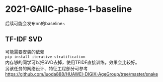 # 2021-GAIIC-phase-1-baseline

后续可能会发布nn的baseline~<br>

## TF-IDF SVD 
可能需要安装的依赖<br>
`pip install iterative-stratification`<br>
内存够的同学可以把SVD去掉，使用TFIDF直接训练，效果会比较好。<br>
另该任务的网络设计、特征工程部分可参考 https://github.com/luoda888/HUAWEI-DIGIX-AgeGroup/tree/master/snake <br>
